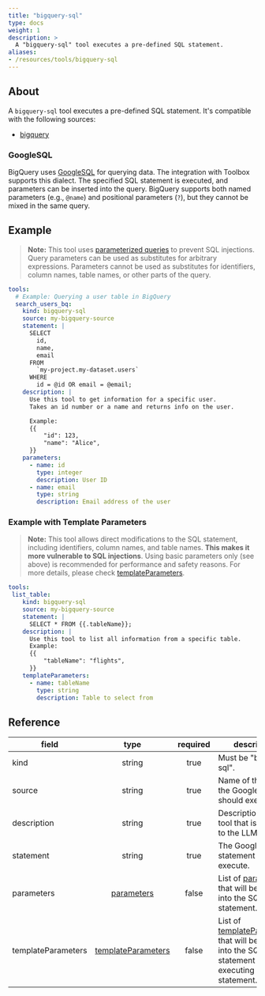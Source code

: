```yaml
---
title: "bigquery-sql"
type: docs
weight: 1
description: >
  A "bigquery-sql" tool executes a pre-defined SQL statement.
aliases:
- /resources/tools/bigquery-sql
---
```


## About

A `bigquery-sql` tool executes a pre-defined SQL statement. It's compatible with
the following sources:

- [bigquery](../../sources/bigquery.md)

### GoogleSQL

BigQuery uses [GoogleSQL][bigquery-googlesql] for querying data. The integration
with Toolbox supports this dialect. The specified SQL statement is executed, and
parameters can be inserted into the query. BigQuery supports both named parameters
(e.g., `@name`) and positional parameters (`?`), but they cannot be mixed in the
same query.

[bigquery-googlesql]: https://cloud.google.com/bigquery/docs/reference/standard-sql/

## Example

> **Note:** This tool uses [parameterized
> queries](https://cloud.google.com/bigquery/docs/parameterized-queries) to
> prevent SQL injections. Query parameters can be used as substitutes for
> arbitrary expressions. Parameters cannot be used as substitutes for
> identifiers, column names, table names, or other parts of the query.

```yaml
tools:
  # Example: Querying a user table in BigQuery
  search_users_bq:
    kind: bigquery-sql
    source: my-bigquery-source
    statement: |
      SELECT
        id,
        name,
        email
      FROM
        `my-project.my-dataset.users`
      WHERE
        id = @id OR email = @email;
    description: |
      Use this tool to get information for a specific user.
      Takes an id number or a name and returns info on the user.

      Example:
      {{
          "id": 123,
          "name": "Alice",
      }}
    parameters:
      - name: id
        type: integer
        description: User ID
      - name: email
        type: string
        description: Email address of the user
```

### Example with Template Parameters

> **Note:** This tool allows direct modifications to the SQL statement,
> including identifiers, column names, and table names. **This makes it more
> vulnerable to SQL injections**. Using basic parameters only (see above) is
> recommended for performance and safety reasons. For more details, please check
> [templateParameters](#template-parameters).

```yaml
tools:
 list_table:
    kind: bigquery-sql
    source: my-bigquery-source
    statement: |
      SELECT * FROM {{.tableName}};
    description: |
      Use this tool to list all information from a specific table.
      Example:
      {{
          "tableName": "flights",
      }}
    templateParameters:
      - name: tableName
        type: string
        description: Table to select from
```

## Reference

| **field**          |                  **type**                        | **required** | **description**                                                                                                                            |
|--------------------|:------------------------------------------------:|:------------:|--------------------------------------------------------------------------------------------------------------------------------------------|
| kind               |                   string                         |     true     | Must be "bigquery-sql".                                                                                                                    |
| source             |                   string                         |     true     | Name of the source the GoogleSQL should execute on.                                                                                        |
| description        |                   string                         |     true     | Description of the tool that is passed to the LLM.                                                                                         |
| statement          |                   string                         |     true     | The GoogleSQL statement to execute.                                                                                                        |
| parameters         | [parameters](../#specifying-parameters)       |    false     | List of [parameters](../#specifying-parameters) that will be inserted into the SQL statement.                                           |
| templateParameters | [templateParameters](#template-parameters) |    false     | List of [templateParameters](#template-parameters) that will be inserted into the SQL statement before executing prepared statement. |
